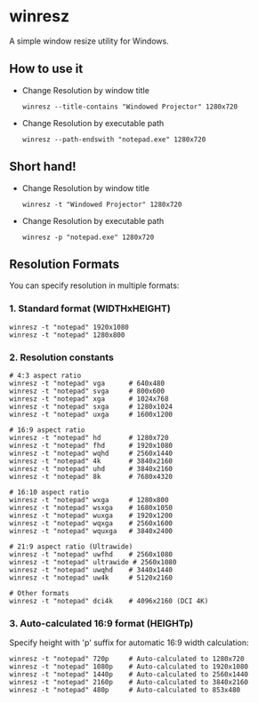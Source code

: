 # winresz

A simple window resize utility for Windows.

## How to use it

- Change Resolution by window title
  ```
  winresz --title-contains "Windowed Projector" 1280x720
  ```
- Change Resolution by executable path
  ```
  winresz --path-endswith "notepad.exe" 1280x720
  ```

## Short hand!

- Change Resolution by window title
  ```
  winresz -t "Windowed Projector" 1280x720
  ```
- Change Resolution by executable path
  ```
  winresz -p "notepad.exe" 1280x720
  ```

## Resolution Formats

You can specify resolution in multiple formats:

### 1. Standard format (WIDTHxHEIGHT)
```
winresz -t "notepad" 1920x1080
winresz -t "notepad" 1280x800
```

### 2. Resolution constants
```
# 4:3 aspect ratio
winresz -t "notepad" vga      # 640x480
winresz -t "notepad" svga     # 800x600
winresz -t "notepad" xga      # 1024x768
winresz -t "notepad" sxga     # 1280x1024
winresz -t "notepad" uxga     # 1600x1200

# 16:9 aspect ratio
winresz -t "notepad" hd       # 1280x720
winresz -t "notepad" fhd      # 1920x1080
winresz -t "notepad" wqhd     # 2560x1440
winresz -t "notepad" 4k       # 3840x2160
winresz -t "notepad" uhd      # 3840x2160
winresz -t "notepad" 8k       # 7680x4320

# 16:10 aspect ratio
winresz -t "notepad" wxga     # 1280x800
winresz -t "notepad" wsxga    # 1680x1050
winresz -t "notepad" wuxga    # 1920x1200
winresz -t "notepad" wqxga    # 2560x1600
winresz -t "notepad" wquxga   # 3840x2400

# 21:9 aspect ratio (Ultrawide)
winresz -t "notepad" uwfhd    # 2560x1080
winresz -t "notepad" ultrawide # 2560x1080
winresz -t "notepad" uwqhd    # 3440x1440
winresz -t "notepad" uw4k     # 5120x2160

# Other formats
winresz -t "notepad" dci4k    # 4096x2160 (DCI 4K)
```

### 3. Auto-calculated 16:9 format (HEIGHTp)
Specify height with 'p' suffix for automatic 16:9 width calculation:
```
winresz -t "notepad" 720p     # Auto-calculated to 1280x720
winresz -t "notepad" 1080p    # Auto-calculated to 1920x1080
winresz -t "notepad" 1440p    # Auto-calculated to 2560x1440
winresz -t "notepad" 2160p    # Auto-calculated to 3840x2160
winresz -t "notepad" 480p     # Auto-calculated to 853x480
```
